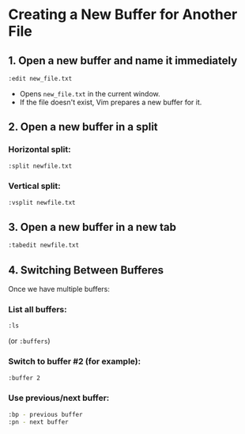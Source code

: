 # Creating a New Buffer for Another File
## 1. Open a new buffer and name it immediately
```bash
:edit new_file.txt
```
- Opens `new_file.txt` in the current window.
- If the file doesn't exist, Vim prepares a new buffer for it.

## 2. Open a new buffer in a split
### Horizontal split:
```bash
:split newfile.txt
```

### Vertical split:
```bash
:vsplit newfile.txt
```

## 3. Open a new buffer in a new tab
```bash
:tabedit newfile.txt
```

## 4. Switching Between Bufferes
Once we have multiple buffers:

### List all buffers:
```bash
:ls
```
(or `:buffers`)

### Switch to buffer #2 (for example):
```bash
:buffer 2
```

### Use previous/next buffer:
```bash
:bp - previous buffer
:pn - next buffer
```




